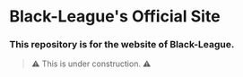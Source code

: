 # Black-League's Official Site

### This repository is for the website of Black-League.

> ⚠️ This is under construction. ⚠️


